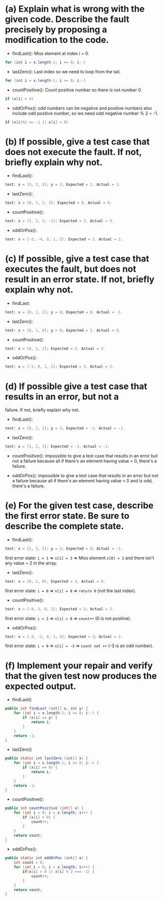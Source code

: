 # (a)    Explain what is wrong with the given code. Describe the fault precisely by proposing a modification to the code.

* findLast(): Miss element at index i = 0.
```java
for (int i = x.length-1; i >= 0; i--)
```

* lastZero(): Last index so we need to loop from the tail.
```java
for (int i = x.length-1; i >= 0; i--)
```

* countPositive(): Count positive number so there is not number 0.
```java
if (x[i] > 0)
```

* oddOrPos(): odd numbers can be negative and positive numbers also include odd positive number, so we need odd negative number % 2 = -1.
```java
if (x[i]%2 == -1 || x[i] > 0)
```

# (b) If possible, give a test case that does not execute the fault. If not, briefly explain why not.

* findLast():
```java
test: x = [3, 2, 5]; y = 2; Expected = 1. Actual = 1.
```

* lastZero():
```java
test: x = [0, 1, 2, 3]; Expected = 0. Actual = 0.
```

* countPositive():
```java
test: x = [1, 2, 3, -1]; Expected = 3. Actual = 3.
```

* oddOrPos():
```java
test: x = [-2, -4, 0, 1, 2]; Expected = 2. Actual = 2.
```

# (c) If possible, give a test case that executes the fault, but does not result in an error state. If not, briefly explain why not.

* findLast:
```java
test: x = [0, 1, 2]; y = 0; Expected = 0. Actual = -1.
```

* lastZero():
```java
test: x = [0, 1, 0]; y = 0; Expected = 2. Actual = 0.
```

* countPositive():
```java
test: x = [0, 1, 2]; Expected = 2. Actual = 3.
```

* oddOrPos():
```java
test: x = [-1, 0, 1, 2]; Expected = 3. Actual = 2.
```

# (d) If possible give a test case that results in an error, but not a
failure. If not, briefly explain why not.

* findLast():
```java
test: x = [0, 1, 2]; y = 3; Expected = -1. Actual = -1.
```

* lastZero():
```java
test: x = [1, 2, 3]; Expected = -1. Actual = -1.
```

* countPositive(): impossible to give a test case that results in an error but not a failure because all if there's an element having value = 0, there's a failure.

* oddOrPos(): impossible to give a test case that results in an error but not a failure because all if there's an element having value < 0 and is odd, there's a failure.

# (e) For the given test case, describe the first error state. Be sure to describe the complete state.

* findLast():
```java
test: x = [2, 3, 5]; y = 2; Expected = 0; Actual = -1.
```
first error state: `i = 1` => `x[i] = 3` => Miss element `x[0] = 2` and there isn't any value = 2 in the array.

* lastZero():
```java
test: x = [0, 1, 0], Expected = 2, Actual = 0.
```
first error state: `i = 0` => `x[i] = 0` => `return 0` (not the last index).

* countPositive():
```java
test: x = [-4, 2, 0, 2]; Expected = 2; Actual = 3.
```
first error state: `i = 2` => `x[i] = 0` => `count++` (0 is not positive).

* oddOrPos():
```java
test: x = [-3, -2, 0, 1, 4]; Expected = 3; Actual = 2.
```
first error state: `i = 0` => `x[i] = -3` => `count not ++` (-3 is an odd number).

# (f) Implement your repair and verify that the given test now produces the expected output.

* findLast()

```java
public int findLast (int[] x, int y) {
    for (int i = x.length-1; i >= 0; i--) {
        if (x[i] == y) {
            return i;
        }
    }
    return -1;
}
```

* lastZero()

```java
public static int lastZero (int[] x) {
    for (int i = x.length-1; i >= 0; i--) {
        if (x[i] == 0) {
            return i;
        }
    }
    return -1;
}
```

* countPositive():

```java
public int countPositive (int[] x) {
    for (int i = 0; i < x.length; i++) {
        if (x[i] > 0) {
            count++;
        }
    }
    return count;
}
```

* oddOrPos():

```java
public static int oddOrPos (int[] x) {
    int count = 0;
    for (int i = 0; i < x.length; i++>) {
        if(x[i] > 0 || x[i] % 2 === -1) {
            count++;
        }
    }
    return count;
}
```
